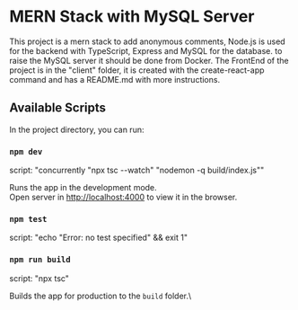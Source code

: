 # MERN Stack with MySQL Server

This project is a mern stack to add anonymous comments, Node.js is used for the backend with TypeScript, Express and MySQL for the database. to raise the MySQL server it should be done from Docker. The FrontEnd of the project is in the "client" folder, it is created with the create-react-app command and has a README.md with more instructions.

## Available Scripts

In the project directory, you can run:

### `npm dev`

script: "concurrently \"npx tsc --watch\" \"nodemon -q build/index.js\""

Runs the app in the development mode.\
Open server in [http://localhost:4000](http://localhost:4000) to view it in the browser.

### `npm test`

script: "echo \"Error: no test specified\" && exit 1"

### `npm run build`

script: "npx tsc"

Builds the app for production to the `build` folder.\
